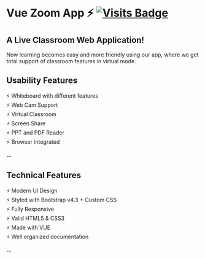 # Vue Zoom App  ⚡️ [![Visits Badge](https://badges.pufler.dev/visits/NarutoOp/vue-zoom-app)](https://badges.pufler.dev/visits/NarutoOp/vue-zoom-app)

## A Live Classroom Web Application!

Now learning becomes easy and more friendly using our app, where we get total support of classroom features in virtual mode.

## Usability Features

⚡️ Whiteboard with different features\
⚡️ Web Cam Support\
⚡️ Virtual Classroom\
⚡️ Screen Share\
⚡ PPT and PDF Reader\
⚡️ Browser integrated

--

## Technical Features

⚡️ Modern UI Design\
⚡️ Styled with Bootstrap v4.3 + Custom CSS\
⚡️ Fully Responsive\
⚡️ Valid HTML5 & CSS3\
⚡ Made with VUE\
⚡️ Well organized documentation

--
